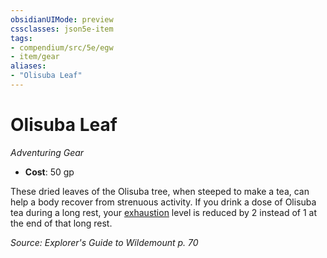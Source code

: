 ```yaml
---
obsidianUIMode: preview
cssclasses: json5e-item
tags:
- compendium/src/5e/egw
- item/gear
aliases: 
- "Olisuba Leaf"
---
```

# Olisuba Leaf
*Adventuring Gear*  

- **Cost**: 50 gp

These dried leaves of the Olisuba tree, when steeped to make a tea, can help a body recover from strenuous activity. If you drink a dose of Olisuba tea during a long rest, your [exhaustion](2.%20GM%20Tools/Misc%20DND%20Handbook/compendium/rules/conditions.md#exhaustion) level is reduced by 2 instead of 1 at the end of that long rest.

*Source: Explorer's Guide to Wildemount p. 70*